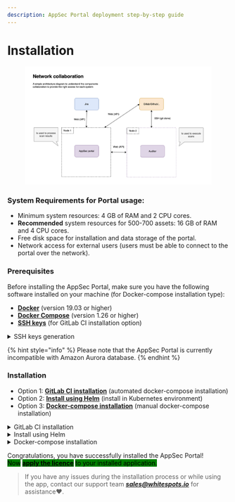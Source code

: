 ```yaml
---
description: AppSec Portal deployment step-by-step guide
---
```


# Installation

<figure><img src="../../.gitbook/assets/image (1).png" alt=""><figcaption></figcaption></figure>

### System Requirements for Portal usage:

* Minimum system resources: 4 GB of RAM and 2 CPU cores.
* **Recommended** system resources for 500-700 assets: 16 GB of RAM and 4 CPU cores.
* Free disk space for installation and data storage of the portal.
* Network access for external users (users must be able to connect to the portal over the network).

### Prerequisites

Before installing the AppSec Portal, make sure you have the following software installed on your machine (for Docker-compose installation type):

* [**Docker**](https://docs.docker.com/get-docker/) (version 19.03 or higher)
* [**Docker Compose**](https://docs.docker.com/compose/install/linux/#install-using-the-repository) (version 1.26 or higher)
* [**SSH keys**](installation.md#ssh-keys) (for GitLab CI installation option)

<details>

<summary>SSH keys generation</summary>

To securely connect to the Linux server, you will need to set up SSH keys.

If you don't have SSH keys already, you can generate them using the following command in your server terminal:

```bash
ssh-keygen 
```

:warning: When copying keys, make sure you copy **without spaces**.

#### Set SSH key to your Server

After generating the SSH keys, you need to copy the **public SSH key** to the Linux server. Use this command to copy the public key:

```bash
ssh-copy-id <username>@<server-ip-address>
```

Replace `<username>` with your Linux server account username, and `<server-ip-address>` with the IP address of the Linux server. You will be prompted to enter your password for authentication.

Open the file on your local machine where the **private SSH key** is stored. The private key is typically saved with a `.pem` or `.ssh` file extension.

Select and copy the contents of the private key file. Ensure you copy the key with the correct permissions and line breaks intact.

</details>

{% hint style="info" %}
Please note that the AppSec Portal is currently incompatible with Amazon Aurora database.
{% endhint %}

### Installation

* Option 1: [**GitLab CI installation**](installation.md#gitlab-ci-installation) (automated docker-compose installation)
* Option 2: [**Install using Helm**](installation.md#install-using-helm) (install in Kubernetes environment)
* Option 3: [**Docker-compose installation**](installation.md#docker-compose-installation) (manual docker-compose installation)

<details>

<summary>GitLab CI installation</summary>

**Step 1:**  Fork the [AppSec Portal repository](https://gitlab.com/whitespots-public/appsec-portal.git). \
This will create a copy of the repository under your account, which you can then modify and configure as needed

**Step 2:** Set the public SSH key [on the host](installation.md#set-ssh-key-to-your-server) where the portal will be deployed. \
Add an SSH key to your [GitLab account](https://docs.gitlab.com/ee/user/ssh.html#add-an-ssh-key-to-your-gitlab-account) \
This key will be used to establish a secure connection between the host and the repository

**Step 3:** [Configure Environment Variables](https://docs.gitlab.com/ee/ci/variables/) for a forked project in GitLab CI/CD settings

* **mandatory** environment variables that **must** be specified \
  (In the CI/CD settings, you need to set the following environment variables for these keys):

<mark style="color:blue;">SEC\_PORTAL\_HOST:</mark> Specify the host where the portal will be deployed                            <mark style="color:blue;">SSH\_KEY\_PRIVATE:</mark> Set the private SSH key within the forked repository. \
This key will be used for authentication during the installation process

* **optional** environment variables. \
  You can choose to **accept** the **default** values provided for demonstration purposes **or specified** it if necessary:

```bash
IMAGE_VERSION=latest
DB_NAME=db_name
DB_USER=db_user
DB_PASS=db_pass
DB_HOST=db_host
DB_PORT=5432
GUNICORN_WORKERS=4
GUNICORN_THREADS=4
IMPORTER_GUNICORN_WORKERS=1
IMPORTER_GUNICORN_THREADS=1
RABBITMQ_DEFAULT_USER=admin
RABBITMQ_DEFAULT_PASS=mypass
AMQP_HOST_STRING=amqp://admin:mypass@rabbitmq:5672/
DOMAIN=http://localhost
COOKIES_SECURE=False (True if you use https)

```

The <mark style="color:blue;">IMAGE\_VERSION</mark> The script will autonomously determine the most recent version

For optimal performance (tested on 1 million findings), it is recommended to specify the following environment values: <mark style="color:blue;">GUNICORN\_WORKERS</mark> = **4** and <mark style="color:blue;">GUNICORN\_THREADS</mark>= **4**\
\
To configure the import worker and import threads, the following is necessary: \
<mark style="color:blue;">IMPORTER\_GUNICORN\_WORKERS</mark> determines the number of workers for processing import tasks. It is recommended to set a value that takes into account the volume and intensity of import tasks. \
<mark style="color:blue;">IMPORTER\_GUNICORN\_THREADS</mark> defines the number of threads within each import worker. This affects the parallel processing of tasks within the worker.&#x20;

<mark style="color:blue;">DB\_NAME</mark>, <mark style="color:blue;">DB\_USER</mark>, <mark style="color:blue;">DB\_PASS</mark>, <mark style="color:blue;">DB\_HOST</mark>, <mark style="color:blue;">DB\_PORT</mark> variables are required for database configuration

If the message broker is hosted on a third-party server, only the <mark style="color:blue;">AMQP\_HOST\_STRING</mark> must be specified. However, if the container is raised locally, all three variables, including <mark style="color:blue;">RABBITMQ\_DEFAULT\_USER</mark> and <mark style="color:blue;">RABBITMQ\_DEFAULT\_PASS</mark> need to be specified. \
The username and password in the RABBITMQ\_DEFAULT\_PASS and RABBITMQ\_DEFAULT\_USER variables **must be the same** as in AMQP\_HOST\_STRING.

The <mark style="color:blue;">COOKIES\_SECURE</mark> variable determines the cookie security flag. It should be set to <mark style="color:purple;">`True`</mark> if HTTPS is used.

**Step 4:** Run pipeline

**Step 5:** Click on **install** section

<img src="../../.gitbook/assets/pipeline (1).png" alt="" data-size="original">

The GitLab CI script provided in the forked repository will handle the installation process

This script will raise the portal and generate a user with administrator privileges **using the default login and password credentials** _**"admin/admin"**_

Please note that after the initial installation, it is **necessary to reset the password** for the administrator user via the Django admin panel:  follow the `<your-domain>.com/admin` URL and sign in using the superuser credentials, then select "**Users**" in the left panel. You can add users from there

**Next step:** [Start your AppSec Portal and apply the licence](get-started-with-the-appsec-portal/)

</details>

<details>

<summary>Install using Helm</summary>

Before using Helm, make sure that Helm is installed on your computer and that your Kubernetes cluster is configured to work with Helm

**Step 1:** Add helm package

Add the Appsec portal package to your server:

```
helm repo add appsecportal https://gitlab.com/api/v4/projects/37960926/packages/helm/stable
```

**Step 2**: Set environment variables

change the default environment variables to meet your requirements :

* <mark style="background-color:blue;">**Release name**</mark><mark style="background-color:blue;">:</mark>

```bash
global.image.tag=release_v24.08.2
```

* <mark style="background-color:blue;">**Jira Webhook**</mark><mark style="background-color:blue;">:</mark>

```bash
webhook.ingress.path="/api/v1/jira-helper/jira-event/<your-webhook>/"
```

Replace _your-webhook_ in path variable '/api/v1/jira-helper/jira-event/your-webhook/' with the unique identifier (token) associated with the specific webhook event, for example, e2b7e8be-1c77-4969-9105-58e91bd311cc.

* <mark style="background-color:blue;">**Variables**</mark><mark style="background-color:blue;">:</mark>

```bash
configs.configMap.cookies_secure="True"  
configs.configMap.database.host="postgres"     
postgresql.containerPorts.postgresql="5432"         
postgresql.auth.database="postgres"       
postgresql.auth.username="postgres"      
configs.configMap.debug="True"           
configs.configMap.domain="http://localhost"  
rabbitmq.auth.username="admin" 
```

* <mark style="color:blue;">`configs.configMap.cookies_secure`</mark>: variable determines the cookie security flag. It should be set to `True` if HTTPS is used.
* <mark style="color:blue;">`postgresql.auth.database`</mark>, <mark style="color:blue;">`postgresql.auth.username`</mark>, <mark style="color:blue;">`configs.configMap.database.host`</mark>, <mark style="color:blue;">`postgresql.containerPorts.postgresql`</mark> and <mark style="color:blue;">`postgresql.auth.password`</mark> specify the variables needed to configure the database, or use the defaults.
* The <mark style="color:blue;">`configs.configMap.domain`</mark> specify the domain where the Appsec-portal will be accessible.
* if the container is raised locally <mark style="color:blue;">`rabbitmq.auth.username`</mark> need to be specified

<!---->

* <mark style="background-color:blue;">**Secrets**</mark><mark style="background-color:blue;">:</mark>

```bash
rabbitmq.containerPorts.amqp="amqp://admin:mypass@rabbitmq:5672/"
postgresql.auth.password="postgres"
configs.secret.jwt_private_key=<your key>
configs.secret.jwt_public_key=<your key>
configs.secret.secret_key=<your key>
rabbitmq.auth.password="mypass"
```

* If the message broker is hosted on a third-party server, only the <mark style="color:blue;">`rabbitmq.containerPorts.amqp`</mark> must be specified. However, if the container is raised locally, all three variables, including <mark style="color:blue;">`rabbitmq.auth.username`</mark> and <mark style="color:blue;">`rabbitmq.auth.password`</mark> need to be specified
* The <mark style="color:blue;">`configs.secret.jwt_private_key`</mark> and <mark style="color:blue;">`configs.secret.jwt_public_key`</mark> variables are RSA key pair used to sign JWT keys
* <mark style="color:blue;">`configs.secret.secret_key`</mark>: variable is used to generate hashes in Django

**Step 3:** Helm install with all resources inside cluster

In the example we use pre-installed nginx ingress controller and postgres, rabbitmq from chart:

```
helm install portal appsecportal/appsecportal --set postgresql.enabled=true 
    --set ingress.enabled=true --set ingress.annotations."nginx\.ingress\.kubernetes\.io\/scheme"=internet-facing
    --set ingress.annotations."nginx\.ingress\.kubernetes\.io\/target\-type"=ip --set ingress.ingressClassName=nginx 
    --set ingress.host=your_own_host -n <namespace>

```

**Step 4:** Create a superuser account

To create an administrator account, execute the following command:

```
kubectl get pods -n <namespace>
kubectl exec -it -n <namespace> <portal_pod> -c appsecportal-backend -- /bin/sh 
python3 manage.py createsuperuser --username admin
```

This username and password will allow you to **log in to** the installed **Appsec Portal**

**Next step:** [Start your AppSec Portal and apply the licence](get-started-with-the-appsec-portal/)

</details>

<details>

<summary>Docker-compose installation</summary>

**Step 1:** Clone the repository

Clone the AppSec Portal repository to your server:

```bash
git clone https://gitlab.com/whitespots-public/appsec-portal.git appsec-portal
```

**Step 2:** Navigate to the root directory

Navigate to the root directory of the AppSec Portal project by executing the following command:

```bash
cd appsec-portal
```

**Step 3:** Set environment variables

In the root directory of the AppSec Portal project, execute the following command:

<pre class="language-bash"><code class="lang-bash"><strong>./set_vars.sh
</strong></code></pre>

The script prompts you for values for the following environment variables, including optional ones. You can also accept the default values for optional variables by pressing Enter:

<pre class="language-bash"><code class="lang-bash">DB_NAME{default=postgres}
DB_USER{default=postgres}
DB_PASS{default=postgres}
DB_HOST{default=postgres}
DB_PORT{default=5432}
<strong>RABBITMQ_DEFAULT_USER{default=admin}
</strong><strong>RABBITMQ_DEFAULT_PASS{default=mypass}
</strong><strong>AMQP_HOST_STRING{default=amqp://admin:mypass@rabbitmq:5672/}
</strong>COOKIES_SECURE{default=True}
<strong>DOMAIN=http://localhost
</strong>IMAGE_VERSION=release_v24.08.2

</code></pre>

* The <mark style="color:blue;">`IMAGE_VERSION`</mark> the <mark style="color:red;">required</mark> variable must be specified. Specify a [specific version](../release-notes.md), e.g. release\_v24.08.2
* The <mark style="color:blue;">`DOMAIN`</mark>the <mark style="color:red;">required</mark> variable must be specified. Specify the domain where the AppSec Portal will be accessible
* <mark style="color:blue;">`DB_NAME`</mark>, <mark style="color:blue;">`DB_USER`</mark>, <mark style="color:blue;">`DB_PASS`</mark>, <mark style="color:blue;">`DB_HOST`</mark>, <mark style="color:blue;">`DB_PORT`</mark> <mark style="color:green;">optional variable</mark><mark style="color:blue;">.</mark> Specify the variables needed to configure the database, or use the defaults.
* If the message broker is hosted on a third-party server, only the <mark style="color:blue;">`AMQP_HOST_STRING`</mark> must be specified. However, if the container is raised locally, all three variables, including <mark style="color:blue;">`RABBITMQ_DEFAULT_USER`</mark> and <mark style="color:blue;">`RABBITMQ_DEFAULT_PASS`</mark> need to be specified\
  The username and password in the RABBITMQ\_DEFAULT\_PASS and RABBITMQ\_DEFAULT\_USER variables **must be the same** as in AMQP\_HOST\_STRING.
* The <mark style="color:blue;">`COOKIES_SECURE`</mark> variable determines the cookie security flag. It should be set to <mark style="color:purple;">`True`</mark> if HTTPS is used

The set\_vars.sh script creates the .env file with the configured environment variables and generates a pair of JWT keys, which are used to sign JWT keys and SECRET\_KEY is used to generate hashes in Django.

<mark style="background-color:red;">DO NOT run the ./set\_vars.sh command twice.</mark> \
If you need to change the value of a variable, do so in the .env file.

**Step 4:** Start the AppSec Portal

To start the AppSec Portal, run the following command:

```bash
sh run.sh
```

**Step 5:** Create a superuser account

To create an administrator account, execute the following command:

```bash
docker-compose exec back python3 manage.py createsuperuser --username admin
```

<img src="../../.gitbook/assets/setup.png" alt="" data-size="original">

This username and password will allow you to **log in to** the installed **Appsec Portal**

or

Create users using Django admin panel

In order to access admin settings, follow the `<your-domain>.com/admin` URL and sign in using the superuser credentials, then select **Users** in the left panel. You can add users from there. Don't forget to assign the necessary permissions to the users.

<img src="../../.gitbook/assets/django1.png" alt="" data-size="original">

<img src="../../.gitbook/assets/django 2.png" alt="" data-size="original">

**Next step:** [Start your AppSec Portal and apply the licence](get-started-with-the-appsec-portal/)

</details>

Congratulations, you have successfully installed the AppSec Portal! \
<mark style="background-color:green;">Now</mark> [<mark style="background-color:green;">**apply the licence**</mark>](get-started-with-the-appsec-portal/) <mark style="background-color:green;">to your installed application.</mark>

> If you have any issues during the installation process or while using the app, contact our support team _**sales@whitespots.io**_ for assistance:heart:.
